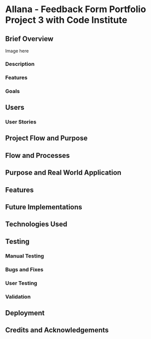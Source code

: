 # Allana - Feedback Form Portfolio Project 3 with Code Institute


## Brief Overview  
Image here

### Description

### Features

### Goals


## Users

### User Stories


## Project Flow and Purpose

## Flow and Processes

## Purpose and Real World Application


## Features


## Future Implementations


## Technologies Used


## Testing

### Manual Testing

### Bugs and Fixes

### User Testing

### Validation


## Deployment


## Credits and Acknowledgements